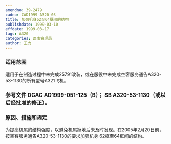 ```yaml
---
amendno: 39-2479
cadno: CAD1999-A320-03
title: 加强机身62至64框间的结构
publishdate: 1999-03-10
effdate: 1999-03-17
tags: A320
categories: 西南管理局
author: 王力
---
```


### 适用范围 
适用于在制造过程中未完成25791改装，或在服役中未完成空客服务通告A320-53-1130的所有型号A321飞机。

### 参考文件  DGAC AD1999-051-125（B）；  SB A320-53-1130（或以后经批准的修正）。

### 原因、措施和规定 
为提高机尾的结构强度，以避免机尾擦地后未及时发现。在2005年2月20日前，按空客服务通告A320-53-1130的要求加强机身 62框至64框间的结构。
